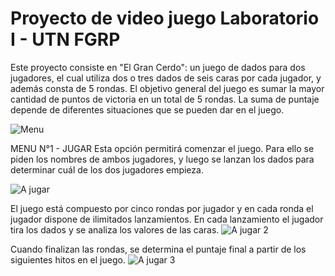 # Proyecto de video juego Laboratorio I - UTN FGRP


Este proyecto consiste en "El Gran Cerdo": un juego de dados para dos jugadores, el cual utiliza dos o tres dados de seis caras por cada jugador, y además consta de 5 rondas.
El objetivo general del juego es sumar la mayor cantidad de puntos de victoria en un total de 5 rondas. La suma de puntaje depende de diferentes situaciones que se pueden dar en el juego. 

![Menu](https://user-images.githubusercontent.com/122423086/211716590-4a7f2be4-1cfc-4ec0-8897-691dae8b63fd.JPG)

MENU N°1 - JUGAR
Esta opción permitirá comenzar el juego. Para ello se piden los nombres de ambos jugadores, y luego se lanzan los dados para determinar cuál de los dos jugadores empieza. 

![A jugar](https://user-images.githubusercontent.com/122423086/211716651-e203fe29-f881-465a-bc23-b10eb24ed7cd.JPG)


El juego está compuesto por cinco rondas por jugador y en cada ronda el jugador dispone de ilimitados lanzamientos.
En cada lanzamiento el jugador tira los dados y se analiza los valores de las caras.
![A jugar 2](https://user-images.githubusercontent.com/122423086/211716681-b47fdc7e-d689-4e7b-9a98-ee31f4f21a7f.JPG)



Cuando finalizan las rondas, se determina el puntaje final a partir de los siguientes hitos en el juego.
![A jugar 3](https://user-images.githubusercontent.com/122423086/211716701-726a58d8-7b90-4876-b680-a564eb9b65b8.JPG)
